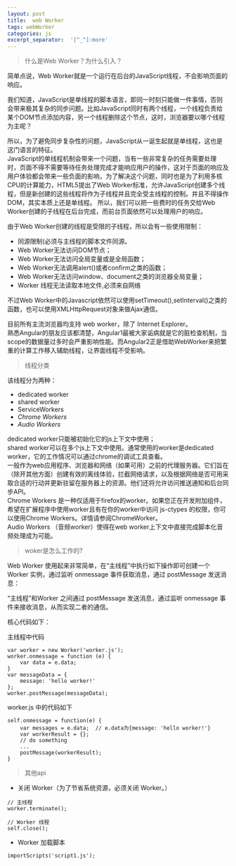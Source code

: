 ```yaml
---
layout: post
title:  web Worker
tags: webWorker
categories: js
excerpt_separator:  '[^_^]:more'
---
```


> 什么是Web Worker？为什么引入？

简单点说，Web Worker就是一个运行在后台的JavaScript线程，不会影响页面的响应。  

我们知道，JavaScript是单线程的脚本语言，即同一时刻只能做一件事情，否则会带来极其复杂的同步问题。比如JavaScript同时有两个线程，一个线程负责给某个DOM节点添加内容，另一个线程删除这个节点，这时，浏览器要以哪个线程为主呢？  

[^_^]:more

所以，为了避免同步复杂性的问题，JavaScript从一诞生起就是单线程，这也是这门语言的特征。  
JavaScript的单线程机制会带来一个问题，当有一些非常复杂的任务需要处理时，页面不得不需要等待任务处理完成才能响应用户的操作，这对于页面的响应及用户体验都会带来一些负面的影响，为了解决这个问题，同时也是为了利用多核CPU的计算能力，HTML5提出了Web Worker标准，允许JavaScript创建多个线程，但是新创建的这些线程将作为子线程并且完全受主线程的控制。并且不得操作DOM，其实本质上还是单线程。 所以，我们可以把一些费时的任务交给Web Worker创建的子线程在后台完成，而前台页面依然可以处理用户的响应。  

由于Web Worker创建的线程是受限的子线程，所以会有一些使用限制： 
- 同源限制(必须与主线程的脚本文件同源。
- Web Worker无法访问DOM节点；
- Web Worker无法访问全局变量或是全局函数；
- Web Worker无法调用alert()或者confirm之类的函数；
- Web Worker无法访问window、document之类的浏览器全局变量； 
- Worker 线程无法读取本地文件,必须来自网络

不过Web Worker中的Javascript依然可以使用setTimeout(),setInterval()之类的函数，也可以使用XMLHttpRequest对象来做Ajax通信。  

目前所有主流浏览器均支持 web worker，除了 Internet Explorer。  
熟悉Angular的朋友应该都清楚，Angular1最被大家诟病就是它的脏检查机制，当scope的数据量过多时会严重影响性能。而Angular2正是借助WebWorker来把繁重的计算工作移入辅助线程，让界面线程不受影响。

> 线程分类

该线程分为两种：  
- dedicated worker
- shared worker  
- ServiceWorkers 
- *Chrome Workers*
- *Audio Workers*


dedicated worker只能被初始化它的js上下文中使用；  
shared worker可以在多个js上下文中使用。通常使用的worker是dedicated worker，它的工作情况可以通过chrome的调试工具查看。    
一般作为web应用程序、浏览器和网络（如果可用）之前的代理服务器。它们旨在（除开其他方面）创建有效的离线体验，拦截网络请求，以及根据网络是否可用采取合适的行动并更新驻留在服务器上的资源。他们还将允许访问推送通知和后台同步API。   
Chrome Workers 是一种仅适用于firefox的worker。如果您正在开发附加组件，希望在扩展程序中使用worker且有在你的worker中访问  js-ctypes 的权限，你可以使用Chrome Workers。详情请参阅ChromeWorker。  
Audio Workers （音频worker）使得在web worker上下文中直接完成脚本化音频处理成为可能。




> woker是怎么工作的?

Web Worker 使用起来非常简单，在“主线程”中执行如下操作即可创建一个 Worker 实例，通过监听 onmessage 事件获取消息，通过 postMessage 发送消息：  

“主线程”和Worker 之间通过 postMessage 发送消息，通过监听 onmessage 事件来接收消息，从而实现二者的通信。



核心代码如下：  

主线程中代码  


```
var worker = new Worker('worker.js');
worker.onmessage = function (e) {
    var data = e.data;
}
var messageData = {
    message: 'hello worker!'
};
worker.postMessage(messageData);
```
 
 worker.js 中的代码如下  
 
```
self.onmessage = function(e) {
    var messages = e.data;  // e.data为{message: 'hello worker!'}
    var workerResult = {};
    // do something
    ...
    postMessage(workerResult);
}
```

> 其他api
- 关闭 Worker（为了节省系统资源，必须关闭 Worker。）

```
// 主线程
worker.terminate();

// Worker 线程
self.close();
```
- Worker 加载脚本

```
importScripts('script1.js');
```




